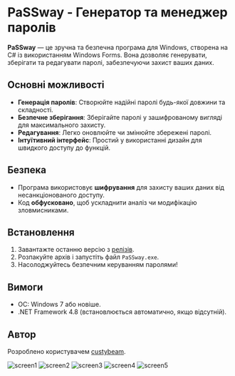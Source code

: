# PaSSway - Генератор та менеджер паролів

**PaSSway** — це зручна та безпечна програма для Windows, створена на C# із використанням Windows Forms. Вона дозволяє генерувати, зберігати та редагувати паролі, забезпечуючи захист ваших даних.

## Основні можливості
- **Генерація паролів**: Створюйте надійні паролі будь-якої довжини та складності.
- **Безпечне зберігання**: Зберігайте паролі у зашифрованому вигляді для максимального захисту.
- **Редагування**: Легко оновлюйте чи змінюйте збережені паролі.
- **Інтуїтивний інтерфейс**: Простий у використанні дизайн для швидкого доступу до функцій.

## Безпека
- Програма використовує **шифрування** для захисту ваших даних від несанкціонованого доступу.
- Код **обфусковано**, щоб ускладнити аналіз чи модифікацію зловмисниками.

## Встановлення
1. Завантажте останню версію з [релізів](https://github.com/custybeam/PaSSway/releases).
2. Розпакуйте архів і запустіть файл `PaSSway.exe`.
3. Насолоджуйтесь безпечним керуванням паролями!

## Вимоги
- ОС: Windows 7 або новіше.
- .NET Framework 4.8 (встановлюється автоматично, якщо відсутній).

## Автор
Розроблено користувачем [custybeam](https://github.com/custybeam).



![screen1](https://github.com/user-attachments/assets/5ec16b58-2456-4280-814f-2efc2da5170b)
![screen2](https://github.com/user-attachments/assets/c95da79e-22b4-4d72-8d54-edbad28d0607)
![screen3](https://github.com/user-attachments/assets/97cf56ac-b13f-4647-ac06-32cfb506d25b)
![screen4](https://github.com/user-attachments/assets/3bcef74a-261c-4f16-b84a-73ba77c62876)
![screen5](https://github.com/user-attachments/assets/5c5dc097-7c9f-4d47-a67b-1253fbb7ad10)
